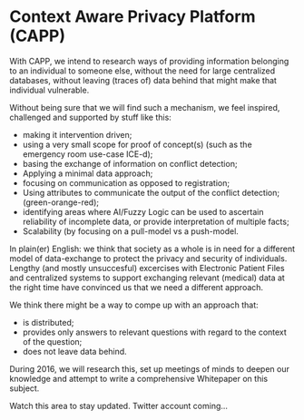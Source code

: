 # Context Aware Privacy Platform (CAPP)
With CAPP, we intend to research ways of providing information belonging to an individual to someone else, without the need for large centralized databases, without leaving (traces of) data behind that might make that individual vulnerable.

Without being sure that we will find such a mechanism, we feel inspired, challenged and supported by stuff like this:
- making it intervention driven;
- using a very small scope for proof of concept(s) (such as the emergency room use-case ICE-d);
- basing the exchange of information on conflict detection; 
- Applying a minimal data approach;
- focusing on communication as opposed to registration;
- Using attributes to communicate the output of the conflict detection; (green-orange-red);
- identifying areas where AI/Fuzzy Logic can be used to ascertain reliability of incomplete data, or provide interpretation of multiple facts;
- Scalability (by focusing on a pull-model vs a push-model.

In plain(er) English: we think that society as a whole is in need for a different model of data-exchange to protect the privacy and security of individuals. Lengthy (and mostly unsuccesful) excercises with Electronic Patient Files and centralized systems to support exchanging relevant (medical) data at the right time have convinced us that we need a different approach.

We think there might be a way to compe up with an approach that:
- is distributed;
- provides only answers to relevant questions with regard to the context of the question;
- does not leave data behind.

During 2016, we will research this, set up meetings of minds to deepen our knowledge and attempt to write a comprehensive Whitepaper on this subject.

Watch this area to stay updated. Twitter account coming...
